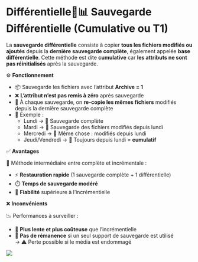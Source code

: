 # Différentielle💽📊 **Sauvegarde Différentielle (Cumulative ou T1)**

La **sauvegarde différentielle** consiste à copier **tous les fichiers modifiés ou ajoutés** depuis la **dernière sauvegarde complète**, également appelée **base différentielle**. Cette méthode est dite **cumulative** car **les attributs ne sont pas réinitialisés** après la sauvegarde.



⚙️ **Fonctionnement**

- 📦 Sauvegarde les fichiers avec l’attribut **Archive = 1**
- ❌ **L’attribut n’est pas remis à zéro** après sauvegarde
- 🔁 À chaque sauvegarde, on **re-copie les mêmes fichiers** modifiés depuis la dernière sauvegarde complète
- 📅 Exemple :
  - Lundi → 💾 Sauvegarde complète
  - Mardi → 📁 Sauvegarde des fichiers modifiés depuis lundi
  - Mercredi → 📁 Même chose : modifiés depuis lundi
  - Jeudi/Vendredi → 📁 Toujours depuis lundi = **cumulatif**



✅ **Avantages**

🧩 Méthode intermédiaire entre complète et incrémentale :

- ⚡ **Restauration rapide** (1 sauvegarde complète + 1 différentielle)
- ⏱️ **Temps de sauvegarde modéré**
- 🔐 **Fiabilité** supérieure à l’incrémentielle



❌ **Inconvénients**

📉 Performances à surveiller :

- 🐢 **Plus lente et plus coûteuse** que l’incrémentielle
- 📀 **Pas de rémanence** si un seul support de sauvegarde est utilisé  
  → ⚠️ Perte possible si le média est endommagé

![](../../../media/Cours-Sauvegarde-et-Restauration-Différentielle-image1.png)

